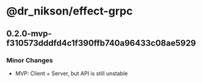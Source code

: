# @dr_nikson/effect-grpc

## 0.2.0-mvp-f310573dddfd4c1f390ffb740a96433c08ae5929

### Minor Changes

- MVP: Client + Server, but API is still unstable
